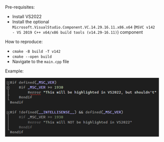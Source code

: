 Pre-requisites:

- Install VS2022
- Install the optional `Microsoft.VisualStudio.Component.VC.14.29.16.11.x86.x64` (`MSVC v142 - VS 2019 C++ x64/x86 build tools (v14.29-16.11)`) component

How to reproduce:

- `cmake -B build -T v142`
- `cmake --open build`
- Navigate to the `main.cpp` file

Example:

![example](example.png)
